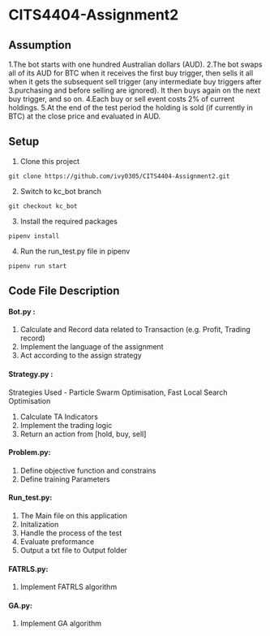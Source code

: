 # CITS4404-Assignment2
## Assumption
 1.The bot starts with one hundred Australian dollars (AUD).
 2.The bot swaps all of its AUD for BTC when it receives the first buy trigger, then sells it all when it gets the subsequent sell trigger (any intermediate buy triggers after
 3.purchasing and before selling are ignored). It then buys again on the next buy trigger, and so on.
 4.Each buy or sell event costs 2% of current holdings.
 5.At the end of the test period the holding is sold (if currently in BTC) at the close price and evaluated in AUD.
## Setup
1. Clone this project
```
git clone https://github.com/ivy0305/CITS4404-Assignment2.git
```
2. Switch to kc_bot branch
```
git checkout kc_bot
```
3. Install the required packages
```
pipenv install
```
4. Run the run_test.py file in pipenv
```
pipenv run start
```

## Code File Description
#### Bot.py : 
1.	Calculate and Record data related to Transaction (e.g. Profit, Trading record)
2.	Implement the language of the assignment
3.	Act according to the assign strategy
#### Strategy.py :
Strategies Used - Particle Swarm Optimisation, Fast Local Search Optimisation
1.	Calculate TA Indicators
2.	Implement the trading logic
3.	Return an action from [hold, buy, sell]
#### Problem.py:
1.	Define objective function and constrains
2.	Define training Parameters
#### Run_test.py:
1.	The Main file on this application
2.	Initalization
3.	Handle the process of the test
4.	Evaluate preformance
5.	Output a txt file to Output folder
#### FATRLS.py:
1.  Implement FATRLS algorithm
#### GA.py:
1.  Implement GA algorithm
